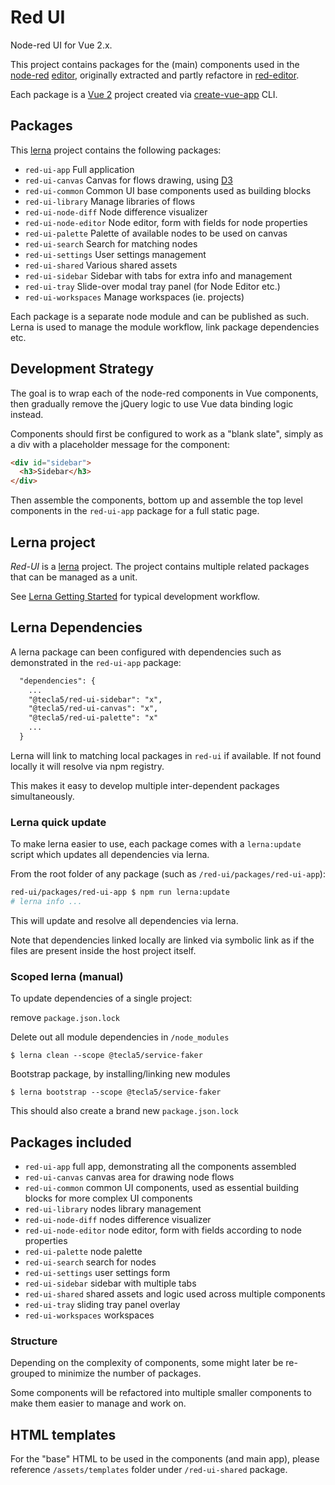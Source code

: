 # Red UI

Node-red UI for Vue 2.x.

This project contains packages for the (main) components used in the [node-red](nodered.org/) [editor](https://github.com/node-red/node-red/tree/master/editor), originally extracted and partly refactore in [red-editor](https://github.com/tecla5/red-editor).

Each package is a [Vue 2](vuejs.org/) project created via [create-vue-app](https://www.npmjs.com/package/create-vue-app) CLI.

## Packages

This [lerna](https://lernajs.io/) project contains the following packages:

- `red-ui-app` Full application
- `red-ui-canvas` Canvas for flows drawing, using [D3](https://d3js.org/)
- `red-ui-common` Common UI base components used as building blocks
- `red-ui-library` Manage libraries of flows
- `red-ui-node-diff` Node difference visualizer
- `red-ui-node-editor` Node editor, form with fields for node properties
- `red-ui-palette` Palette of available nodes to be used on canvas
- `red-ui-search` Search for matching nodes
- `red-ui-settings` User settings management
- `red-ui-shared` Various shared assets
- `red-ui-sidebar` Sidebar with tabs for extra info and management
- `red-ui-tray` Slide-over modal tray panel (for Node Editor etc.)
- `red-ui-workspaces` Manage workspaces (ie. projects)

Each package is a separate node module and can be published as such.
Lerna is used to manage the module workflow, link package dependencies etc.

## Development Strategy

The goal is to wrap each of the node-red components in Vue components, then gradually remove the jQuery logic to use Vue data binding logic instead.

Components should first be configured to work as a "blank slate", simply as a div with a placeholder message for the component:

```html
<div id="sidebar">
  <h3>Sidebar</h3>
</div>
```

Then assemble the components, bottom up and assemble the top level components in the `red-ui-app` package for a full static page.

## Lerna project

*Red-UI* is a [lerna](https://lernajs.io/) project.
The project contains multiple related packages that can be managed as a unit.

See [Lerna Getting Started](https://lernajs.io/#getting-started) for typical development workflow.

## Lerna Dependencies

A lerna package can been configured with dependencies such as demonstrated in the `red-ui-app` package:

```txt
  "dependencies": {
    ...
    "@tecla5/red-ui-sidebar": "x",
    "@tecla5/red-ui-canvas": "x",
    "@tecla5/red-ui-palette": "x"
    ...
  }
```

Lerna will link to matching local packages in `red-ui` if available. If not found locally it will resolve via npm registry.

This makes it easy to develop multiple inter-dependent packages simultaneously.

### Lerna quick update

To make lerna easier to use, each package comes with a `lerna:update` script which updates all dependencies via lerna.

From the root folder of any package (such as `/red-ui/packages/red-ui-app`):

```bash
red-ui/packages/red-ui-app $ npm run lerna:update
# lerna info ...
```

This will update and resolve all dependencies via lerna.

Note that dependencies linked locally are linked via symbolic link as if the files are present inside the host project itself.

### Scoped lerna (manual)

To update dependencies of a single project:

remove `package.json.lock`

Delete out all module dependencies in `/node_modules`

`$ lerna clean --scope @tecla5/service-faker`

Bootstrap package, by installing/linking new modules

`$ lerna bootstrap --scope @tecla5/service-faker`

This should also create a brand new `package.json.lock`

## Packages included

- `red-ui-app` full app, demonstrating all the components assembled
- `red-ui-canvas` canvas area for drawing node flows
- `red-ui-common` common UI components, used as essential building blocks for more complex UI components
- `red-ui-library` nodes library management
- `red-ui-node-diff` nodes difference visualizer
- `red-ui-node-editor` node editor, form with fields according to node properties
- `red-ui-palette` node palette
- `red-ui-search` search for nodes
- `red-ui-settings` user settings form
- `red-ui-sidebar` sidebar with multiple tabs
- `red-ui-shared` shared assets and logic used across multiple components
- `red-ui-tray` sliding tray panel overlay
- `red-ui-workspaces` workspaces

### Structure

Depending on the complexity of components, some might later be re-grouped to minimize the number of packages.

Some components will be refactored into multiple smaller components to make them easier to manage and work on.

## HTML templates

For the "base" HTML to be used in the components (and main app), please reference `/assets/templates` folder under `/red-ui-shared` package.

